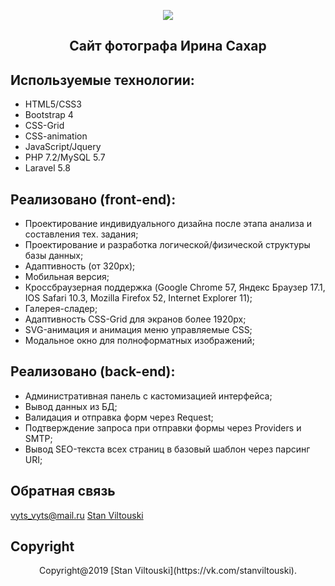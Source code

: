 <p align="center"><img src="https://pp.userapi.com/c855032/v855032899/334ff/plxlnmFvjaE.jpg"></p>


<h2 align="center"> Сайт фотографа Ирина Сахар</h2>

## Используемые технологии:

- HTML5/CSS3
- Bootstrap 4
- CSS-Grid
- CSS-animation
- JavaScript/Jquery
- PHP 7.2/MySQL 5.7
- Laravel 5.8


## Реализовано (front-end):

- Проектирование индивидуального дизайна после этапа анализа и составления тех. задания;
- Проектирование и разработка логической/физической структуры базы данных;
- Адаптивность (от 320px);
- Мобильная версия;
- Кроссбраузерная поддержка (Google Chrome 57, Яндекс Браузер 17.1, IOS Safari 10.3, Mozilla Firefox 52, Internet Explorer 11);
- Галерея-сладер;
- Адаптивность CSS-Grid для экранов более 1920px;
- SVG-анимация и анимация меню управляемые CSS;
- Модальное окно для полноформатных изображений;

## Реализовано (back-end):

- Административная панель с кастомизацией интерфейса;
- Вывод данных из БД;
- Валидация и отправка форм через Request;
- Подтверждение запроса при отправки формы через Providers и SMTP;
- Вывод SEO-текста всех страниц в базовый шаблон через парсинг URI;



## Обратная связь

[vyts_vyts@mail.ru](mailto:vyts_vyts@mail.ru)
[Stan Viltouski](https://vk.com/stanviltouski)

## Copyright

<p align="center">Copyright@2019 [Stan Viltouski](https://vk.com/stanviltouski).</p>
